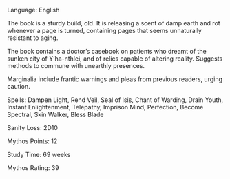 Language: English

The book is a sturdy build, old. It is releasing a scent of damp earth and rot whenever a page is turned, containing pages that seems unnaturally resistant to aging.

The book contains a doctor’s casebook on patients who dreamt of the sunken city of Y’ha-nthlei, and of relics capable of altering reality. Suggests methods to commune with unearthly presences.

Marginalia include frantic warnings and pleas from previous readers, urging caution.

Spells: Dampen Light, Rend Veil, Seal of Isis, Chant of Warding, Drain Youth, Instant Enlightenment, Telepathy, Imprison Mind, Perfection, Become Spectral, Skin Walker, Bless Blade

Sanity Loss: 2D10

Mythos Points: 12

Study Time: 69 weeks

Mythos Rating: 39